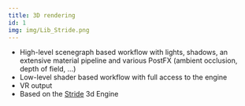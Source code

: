 ```yaml
---
title: 3D rendering
id: 1
img: img/Lib_Stride.png
---
```


* High-level scenegraph based workflow with lights, shadows, an extensive material pipeline and various PostFX (ambient occlusion, depth of field, ...)
* Low-level shader based workflow with full access to the engine
* VR output
* Based on the <a href="https://stride3d.net/" target="_blank">Stride</a> 3d Engine